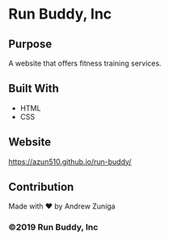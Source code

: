 # Run Buddy, Inc

## Purpose
A website that offers fitness training services. 

## Built With
* HTML
* CSS

## Website
 https://azun510.github.io/run-buddy/

## Contribution
Made with ❤️ by Andrew Zuniga

### ©️2019 Run Buddy, Inc
